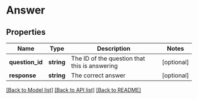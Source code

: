 # Answer

## Properties
Name | Type | Description | Notes
------------ | ------------- | ------------- | -------------
**question_id** | **string** | The ID of the question that this is answering | [optional] 
**response** | **string** | The correct answer | [optional] 

[[Back to Model list]](../README.md#documentation-for-models) [[Back to API list]](../README.md#documentation-for-api-endpoints) [[Back to README]](../README.md)


